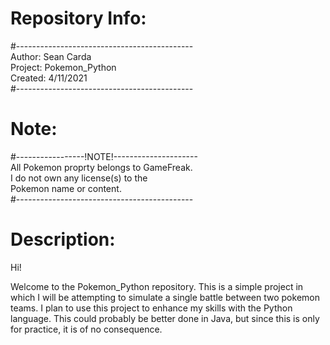 # Repository Info:
#--------------------------------------------  
Author: Sean Carda  
Project: Pokemon_Python  
Created: 4/11/2021  
#--------------------------------------------  

# Note:
#-----------------!NOTE!---------------------  
All Pokemon proprty belongs to GameFreak.  
I do not own any license(s) to the  
Pokemon name or content.  
#--------------------------------------------  

# Description:

Hi!

Welcome to the Pokemon_Python repository. This is a simple project in which I will be
attempting to simulate a single battle between two pokemon teams. I plan to use this
project to enhance my skills with the Python language. This could probably be better
done in Java, but since this is only for practice, it is of no consequence.
